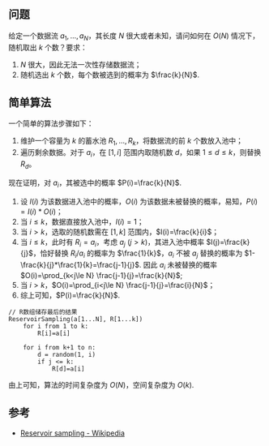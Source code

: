 ## 问题

给定一个数据流 $a_1,...,a_N$，其长度 $N$ 很大或者未知，请问如何在 $O(N)$ 情况下，随机取出 $k$ 个数？要求：

1. _N_ 很大，因此无法一次性存储数据流；
2. 随机选出 $k$ 个数，每个数被选到的概率为 $\frac{k}{N}$.

## 简单算法

一个简单的算法步骤如下：

1. 维护一个容量为 $k$ 的蓄水池 $R_1,...,R_k$，将数据流的前 $k$ 个数放入池中；
2. 遍历剩余数据。对于 $a_i$，在 $[1,i]$ 范围内取随机数 $d$，如果 $1\le d\le k$，则替换 $R_d$。

现在证明，对 $a_i$，其被选中的概率 $P(i)=\frac{k}{N}$.

1. 设 $I(i)$ 为该数据进入池中的概率，$O(i)$ 为该数据未被替换的概率，易知，$P(i)=I(i)*O(i)$；
2. 当 $i\le k$，数据直接放入池中，$I(i)=1$；
3. 当 $i>k$，选取的随机数需在 $[1,k]$ 范围内，$I(i)=\frac{k}{i}$；
4. 当 $i\le k$，此时有 $R_i=a_i$，考虑 $a_j\ (j>k)$，其进入池中概率 $I(j)=\frac{k}{j}$，恰好替换 $R_i/a_i$ 的概率为 $\frac{1}{k}$，$a_i$ 不被 $a_j$
   替换的概率为 $1-\frac{k}{j}*\frac{1}{k}=\frac{j-1}{j}$. 因此 $a_i$ 未被替换的概率 $O(i)=\prod_{k<j\le N} \frac{j-1}{j}=\frac{k}{N}$;
5. 当 $i>k$，$O(i)=\prod_{i<j\le N} \frac{j-1}{j}=\frac{i}{N}$；
6. 综上可知，$P(i)=\frac{k}{N}$.

```
// R数组储存最后的结果
ReservoirSampling(a[1...N], R[1...k])
	for i from 1 to k:
		R[i]=a[i]

	for i from k+1 to n:
		d = random(1, i)
		if j <= k:
			R[d]=a[i]
```

由上可知，算法的时间复杂度为 $O(N)$，空间复杂度为 $O(k)$.

## 参考

-   [Reservoir sampling - Wikipedia](https://en.wikipedia.org/wiki/Reservoir_sampling)
